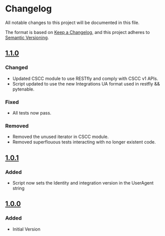 # Changelog
All notable changes to this project will be documented in this file.

The format is based on [Keep a Changelog](https://keepachangelog.com/en/1.0.0/),
and this project adheres to [Semantic Versioning](https://semver.org/spec/v2.0.0.html).

## [1.1.0]
### Changed
- Updated CSCC module to use RESTfly and comply with CSCC v1 APIs.
- Script updated to use the new Integrations UA format used in restfly && pytenable.

### Fixed
- All tests now pass.

### Removed
- Removed the unused iterator in CSCC module.
- Removed superflouous tests interacting with no longer existent code.

## [1.0.1]
### Added
- Script now sets the Identity and integration version in the UserAgent string

## [1.0.0]
### Added
- Initial Version

[1.1.0]: https://github.com/tenable/integration-cscc/compare/1.0.1...1.1.0
[1.0.1]: https://github.com/tenable/integration-cscc/compare/1.0.0...1.0.1
[1.0.0]: https://github.com/tenable/integration-cscc/compare/1.0.0...1.0.0